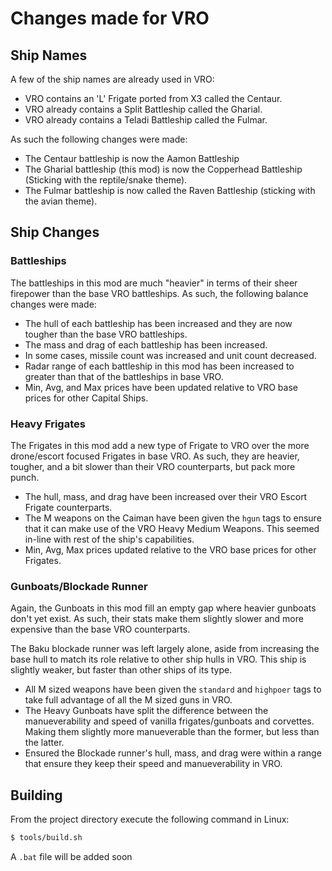 # Changes made for VRO

## Ship Names

A few of the ship names are already used in VRO:

* VRO contains an 'L' Frigate ported from X3 called the Centaur.
* VRO already contains a Split Battleship called the Gharial.
* VRO already contains a Teladi Battleship called the Fulmar.

As such the following changes were made:

* The Centaur battleship is now the Aamon Battleship
* The Gharial battleship (this mod) is now the Copperhead Battleship (Sticking with the reptile/snake theme).
* The Fulmar battleship is now called the Raven Battleship (sticking with the avian theme).

## Ship Changes

### Battleships

The battleships in this mod are much "heavier" in terms of their sheer firepower than the base VRO battleships. As such, the following balance changes were made:

* The hull of each battleship has been increased and they are now tougher than the base VRO battleships.
* The mass and drag of each battleship has been increased.
* In some cases, missile count was increased and unit count decreased.
* Radar range of each battleship in this mod has been increased to greater than that of the battleships in base VRO.
* Min, Avg, and Max prices have been updated relative to VRO base prices for other Capital Ships.

### Heavy Frigates

The Frigates in this mod add a new type of Frigate to VRO over the more drone/escort focused Frigates in base VRO. As such, they are heavier, tougher, and a bit slower than their VRO counterparts, but pack more punch.

* The hull, mass, and drag have been increased over their VRO Escort Frigate counterparts.
* The M weapons on the Caiman have been given the `hgun` tags to ensure that it can make use of the VRO Heavy Medium Weapons. This seemed in-line with rest of the ship's capabilities.
* Min, Avg, Max prices updated relative to the VRO base prices for other Frigates.

### Gunboats/Blockade Runner

Again, the Gunboats in this mod fill an empty gap where heavier gunboats don't yet exist. As such, their stats make them slightly slower and more expensive than the base VRO counterparts.

The Baku blockade runner was left largely alone, aside from increasing the base hull to match its role relative to other ship hulls in VRO. This ship is slightly weaker, but faster than other ships of its type.

* All M sized weapons have been given the `standard` and `highpoer` tags to take full advantage of all the M sized guns in VRO.
* The Heavy Gunboats have split the difference between the manueverability and speed of vanilla frigates/gunboats and corvettes. Making them slightly more manueverable than the former, but less than the latter.
* Ensured the Blockade runner's hull, mass, and drag were within a range that ensure they keep their speed and manueverability in VRO.

## Building

From the project directory execute the following command in Linux:

```bash
$ tools/build.sh
```

A `.bat` file will be added soon